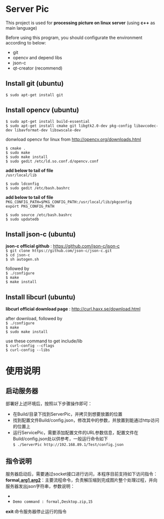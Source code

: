 Server Pic
=======
This project is used for **processing picture on linux server** (using **c++** as main language)  

Before using this program, you should configurate the environment according to below:
  * git  
  * opencv and depend libs  
  * json-c  
  * qt-creator (recommend)  

Install git (ubuntu)
-------
`$ sudo apt-get install git`  

Install opencv (ubuntu)
-------
`$ sudo apt-get install build-essential`  
`$ sudo apt-get install cmake git libgtk2.0-dev pkg-config libavcodec-dev libavformat-dev libswscale-dev`  

donwload opencv for linux from http://opencv.org/downloads.html  

`$ cmake .`  
`$ sudo make`  
`$ sudo make install`  
`$ sudo gedit /etc/ld.so.conf.d/opencv.conf`  

**add below to tail of file**  
`/usr/local/lib`  

`$ sudo ldconfig`  
`$ sudo gedit /etc/bash.bashrc`  

**add below to tail of file**  
`PKG_CONFIG_PATH=$PKG_CONFIG_PATH:/usr/local/lib/pkgconfig`  
`export PKG_CONFIG_PATH`  

`$ sudo source /etc/bash.bashrc`  
`$ sudo updatedb`  

Install json-c (ubuntu)   
-------
**json-c official github** : https://github.com/json-c/json-c  
`$ git clone https://github.com/json-c/json-c.git`  
`$ cd json-c`  
`$ sh autogen.sh`  

followed by  
`$ ./configure`  
`$ make`  
`$ make install`  

Install libcurl (ubuntu)   
-------
**libcurl official download page** : http://curl.haxx.se/download.html  

after download, followed by  
`$ ./configure`  
`$ make`  
`$ sudo make install`  

use these command to get include/lib  
`$ curl-config --cflags`  
`$ curl-config --libs`  

使用说明
======= 
启动服务器
--------------
部署好上述环境后，按照以下步骤操作即可：  
  * 在Build/目录下找到ServerPic，并拷贝到想要放置的位置  
  * 找到配置文件Build/config.json，修改其中的参数，并放置到能通过http访问的位置上
  * 运行ServicePic，需要添加配置文件的URL参数信息，配置文件在Build/config.json处以供参考，一般运行命令如下  
`$ ./ServerPic http://192.168.89.1/Test/config.json`  

指令说明
--------------
服务器启动后，需要通过socket接口进行访问，本程序目前支持如下访问指令：  
**formal,[arg1],[arg2]**：主要流程命令，负责解压缩到完成图片整个处理过程，并向服务器发出json字符串，参数说明：  
  * [arg1]:zip的相对或者绝对路径  
  * [arg2]:该zip所对应的工程号  
`Demo command : formal,Desktop.zip,15`  
  
**exit**:命令服务器停止运行的指令
